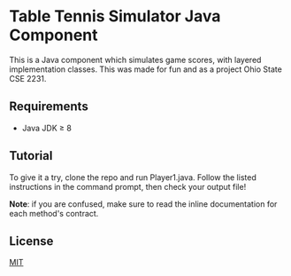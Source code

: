 # Table Tennis Simulator Java Component
This is a Java component which simulates game scores, with layered implementation classes. This was made for fun and as a project Ohio State CSE 2231.

## Requirements
* Java JDK ≥ 8

## Tutorial
To give it a try, clone the repo and run Player1.java. Follow the listed instructions in the command prompt, then check your output file!

**Note**: if you are confused, make sure to read the inline documentation for each method's contract.

## License
[MIT](LICENSE.txt)
